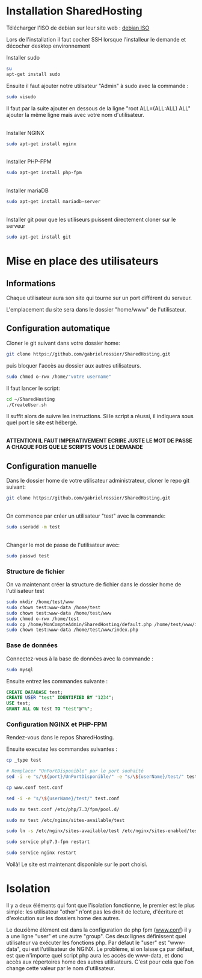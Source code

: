 # Installation SharedHosting

Télécharger l'ISO de debian sur leur site web :
[debian ISO](https://www.debian.org/distrib/netinst#smallcd)

Lors de l'installation il faut cocher SSH lorsque l'installeur le demande et décocher desktop environnement

Installer sudo

```bash
su
apt-get install sudo
```

Ensuite il faut ajouter notre utilsateur "Admin" à sudo avec la commande :

```bash
sudo visudo
```

Il faut par la suite ajouter en dessous de la ligne "root ALL=(ALL:ALL) ALL" ajouter 
la même ligne mais avec votre nom d'utilisateur.

\
Installer NGINX

```bash
sudo apt-get install nginx
```

\
Installer PHP-FPM

```bash
sudo apt-get install php-fpm
```

\
Installer mariaDB

```bash
sudo apt-get install mariadb-server
```

\
Installer git pour que les utiliseurs puissent directement cloner sur le serveur

```bash
sudo apt-get install git
```


# Mise en place des utilisateurs
 
## Informations
Chaque utilisateur aura son site qui tourne sur un port  différent du serveur.

L'emplacement du site sera dans le dossier "home/www" de l'utilisateur.


## Configuration automatique 

Cloner le git suivant dans votre dossier home:

```bash
git clone https://github.com/gabrielrossier/SharedHosting.git
```

puis bloquer l'accès au dossier aux autres utilisateurs.

```bash
sudo chmod o-rwx /home/"votre username"
```

Il faut lancer le script: 

```bash
cd ~/SharedHosting
./CreateUser.sh
```

Il suffit alors de suivre les instructions. Si le script a réussi, il indiquera sous quel port le site est hébergé.

\
**ATTENTION IL FAUT IMPERATIVEMENT ECRIRE JUSTE LE MOT DE PASSE A CHAQUE FOIS QUE LE SCRIPTS VOUS LE DEMANDE**




## Configuration manuelle
Dans le dossier home de votre utilisateur administrateur, cloner le repo git suivant:

```bash
git clone https://github.com/gabrielrossier/SharedHosting.git
```

\
On commence par créer un utilisateur "test" avec la commande:

```bash
sudo useradd -m test
```

\
Changer le mot de passe de l'utilisateur avec:

```bash
sudo passwd test
```



### Structure de fichier

On va maintenant créer la structure de fichier dans le dossier home de l'utilisateur test

```bash
sudo mkdir /home/test/www
sudo chown test:www-data /home/test
sudo chown test:www-data /home/test/www
sudo chmod o-rwx /home/test
sudo cp /home/MonCompteAdmin/SharedHosting/default.php /home/test/www/index.php
sudo chown test:www-data /home/test/www/index.php
```

### Base de données

Connectez-vous à la base de données avec la commande :

```bash
sudo mysql
```

Ensuite entrez les commandes suivante :

```sql
CREATE DATABASE test;
CREATE USER "test" IDENTIFIED BY "1234";
USE test;
GRANT ALL ON test TO "test"@"%";
```


### Configuration NGINX et PHP-FPM

Rendez-vous dans le repos SharedHosting.

Ensuite executez les commandes suivantes :

```bash
cp _type test

# Remplacer "UnPortDisponible" par le port souhaité
sed -i -e "s/\${port}/UnPortDisponible/" -e "s/\${userName}/test/" test

cp www.conf test.conf

sed -i -e "s/\${userName}/test/" test.conf

sudo mv test.conf /etc/php/7.3/fpm/pool.d/

sudo mv test /etc/nginx/sites-available/test

sudo ln -s /etc/nginx/sites-available/test /etc/nginx/sites-enabled/test

sudo service php7.3-fpm restart

sudo service nginx restart
```

Voilà! Le site est maintenant disponible sur le port choisi.



# Isolation

Il y a deux éléments qui font que l'isolation fonctionne, le premier est le plus simple: les utilisateur "other" n'ont pas les droit de lecture, d'écriture et d'exécution sur les dossiers home des autres.

Le deuxième élément est dans la configuration de php fpm (www.conf) il y a une ligne "user" et une autre "group". Ces deux lignes définissent quel utilisateur va exécuter les fonctions php. Par défaut le "user" est "www-data", qui est l'utilisateur de NGINX. Le problème, si on laisse ça par défaut, est que n'importe quel script php aura les accès de www-data, et donc accès aux répertoires home des autres utilisateurs. C'est pour cela que l'on change cette valeur par le nom d'utilisateur.